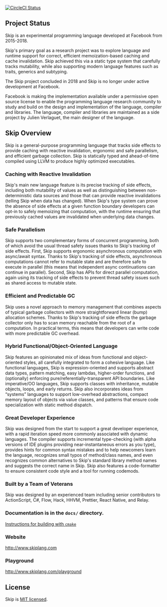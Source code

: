 [![CircleCI Status](https://circleci.com/gh/skiplang/skip.svg?style=shield&circle-token=4a574ed59cbd61cedd6c4f9ae4bfd37c607a6548)](https://circleci.com/gh/skiplang/skip)

## Project Status

Skip is an experimental programming language developed at Facebook from 2015-2018.

Skip's primary goal as a research project was to explore language and runtime support for correct, efficient memoization-based caching and cache invalidation. Skip achieved this via a static type system that carefully tracks mutability, while also supporting modern language features such as traits, generics and subtyping.

The Skip project concluded in 2018 and Skip is no longer under active development at Facebook.

Facebook is making the implementation available under a permissive open source license to enable the programming language research community to study and build on the design and implementation of the language, compiler and libraries. The language, compiler and libraries are maintained as a side project by Julien Verlaguet, the main designer of the language.

## Skip Overview

Skip is a general-purpose programming language that tracks side effects to provide caching with reactive invalidation, ergonomic and safe parallelism, and efficient garbage collection. Skip is statically typed and ahead-of-time compiled using LLVM to produce highly optimized executables.

### Caching with Reactive Invalidation

Skip's main new language feature is its precise tracking of side effects, including both mutability of values as well as distinguishing between non-deterministic data sources and those that can provide reactive invalidations (telling Skip when data has changed). When Skip's type system can prove the absence of side effects at a given function boundary developers can opt-in to safely memoizing that computation, with the runtime ensuring that previously cached values are invalidated when underlying data changes.

### Safe Parallelism

Skip supports two complementary forms of concurrent programming, both of which avoid the usual thread safety issues thanks to Skip's tracking of side effects. First, Skip supports ergonomic asynchronous computation with async/await syntax. Thanks to Skip's tracking of side effects, asynchronous computations cannot refer to mutable state and are therefore safe to execute in parallel (this means that independent async continuations can continue in parallel). Second, Skip has APIs for direct parallel computation, again using its tracking of side effects to prevent thread safety issues such as shared access to mutable state.

### Efficient and Predictable GC

Skip uses a novel approach to memory management that combines aspects of typical garbage collectors with more straightforward linear (bump) allocation schemes. Thanks to Skip's tracking of side effects the garbage collector only has to scan memory reachable from the root of a computation. In practical terms, this means that developers can write code with more predictable GC overhead.

### Hybrid Functional/Object-Oriented Language

Skip features an opinionated mix of ideas from functional and object-oriented styles, all carefully integrated to form a cohesive language. Like functional languages, Skip is expression-oriented and supports abstract data types, pattern matching, easy lambdas, higher-order functions, and (optionally) enforcing pure/referentially-transparent API boundaries. Like imperative/OO languages, Skip supports classes with inheritance, mutable objects, loops, and early returns. Skip also incorporates ideas from “systems” languages to support low-overhead abstractions, compact memory layout of objects via value classes, and patterns that ensure code specialization with static method dispatch.

### Great Developer Experience

Skip was designed from the start to support a great developer experience, with a rapid iteration speed more commonly associated with dynamic languages. The compiler supports incremental type-checking (with alpha versions of IDE plugins providing near-instantaneous errors as you type), provides hints for common syntax mistakes and to help newcomers learn the language, recognizes small typos of method/class names, and even recognizes common alternatives to Skip's standard library method names and suggests the correct name in Skip. Skip also features a code-formatter to ensure consistent code style and a tool for running codemods.

### Built by a Team of Veterans

Skip was designed by an experienced team including senior contributors to ActionScript, C#, Flow, Hack, HHVM, Prettier, React Native, and Relay.

### Documentation is in the `docs/` directory.

[Instructions for building with `cmake`](docs/developer/README-cmake.md)

### Website

http://www.skiplang.com

### Playground

http://www.skiplang.com/playground

## License

Skip is [MIT licensed](./LICENSE).
